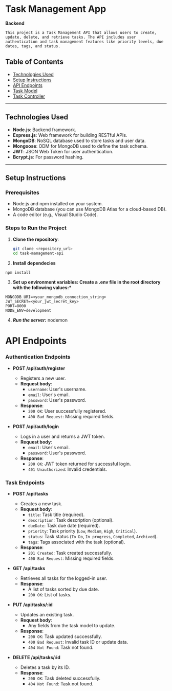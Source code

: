 # Task Management App

**Backend**

`This project is a Task Management API that allows users to create, update, delete, and retrieve tasks. The API includes user authentication and task management features like priority levels, due dates, tags, and status.`

## Table of Contents

- [Technologies Used](#technologies-used)
- [Setup Instructions](#setup-instructions)
- [API Endpoints](#api-endpoints)
- [Task Model](#task-model)
- [Task Controller](#task-controller)

---

## Technologies Used

- **Node.js**: Backend framework.
- **Express.js**: Web framework for building RESTful APIs.
- **MongoDB**: NoSQL database used to store tasks and user data.
- **Mongoose**: ODM for MongoDB used to define the task schema.
- **JWT**: JSON Web Token for user authentication.
- **Bcrypt.js**: For password hashing.

---

## Setup Instructions

### Prerequisites

- Node.js and npm installed on your system.
- MongoDB database (you can use MongoDB Atlas for a cloud-based DB).
- A code editor (e.g., Visual Studio Code).

### Steps to Run the Project

1. **Clone the repository**:
   ```bash
   git clone <repository_url>
   cd task-management-api
   ```
2. **Install dependecies**

```
npm install
```

3. **Set up environment variables: Create a .env file in the root directory with the following values:\***

```
MONGODB_URI=<your_mongodb_connection_string>
JWT_SECRET=<your_jwt_secret_key>
PORT=8000
NODE_ENV=development
```

4. **_Run the server:_**
   nodemon

# API Endpoints

### Authentication Endpoints

- **POST /api/auth/register**

  - Registers a new user.
  - **Request body**:
    - `username`: User's username.
    - `email`: User's email.
    - `password`: User's password.
  - **Response**:
    - `200 OK`: User successfully registered.
    - `400 Bad Request`: Missing required fields.

- **POST /api/auth/login**
  - Logs in a user and returns a JWT token.
  - **Request body**:
    - `email`: User's email.
    - `password`: User's password.
  - **Response**:
    - `200 OK`: JWT token returned for successful login.
    - `401 Unauthorized`: Invalid credentials.

### Task Endpoints

- **POST /api/tasks**

  - Creates a new task.
  - **Request body**:
    - `title`: Task title (required).
    - `description`: Task description (optional).
    - `dueDate`: Task due date (required).
    - `priority`: Task priority (`Low`, `Medium`, `High`, `Critical`).
    - `status`: Task status (`To Do`, `In progress`, `Completed`, `Archived`).
    - `tags`: Tags associated with the task (optional).
  - **Response**:
    - `201 Created`: Task created successfully.
    - `400 Bad Request`: Missing required fields.

- **GET /api/tasks**

  - Retrieves all tasks for the logged-in user.
  - **Response**:
    - A list of tasks sorted by due date.
    - `200 OK`: List of tasks.

- **PUT /api/tasks/:id**

  - Updates an existing task.
  - **Request body**:
    - Any fields from the task model to update.
  - **Response**:
    - `200 OK`: Task updated successfully.
    - `400 Bad Request`: Invalid task ID or update data.
    - `404 Not Found`: Task not found.

- **DELETE /api/tasks/:id**
  - Deletes a task by its ID.
  - **Response**:
    - `200 OK`: Task deleted successfully.
    - `404 Not Found`: Task not found.
